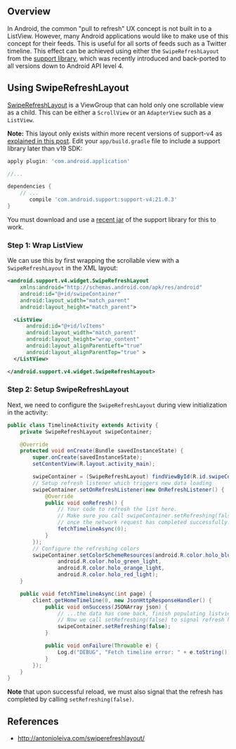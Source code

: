 ## Overview

In Android, the common "pull to refresh" UX concept is not built in to a ListView. However, many Android applications would like to make use of this concept for their feeds. This is useful for all sorts of feeds such as a Twitter timeline. This effect can be achieved using either the `SwipeRefreshLayout` from the [support library](http://developer.android.com/tools/support-library/index.html), which was recently introduced and back-ported to all versions down to Android API level 4.

## Using SwipeRefreshLayout

[SwipeRefreshLayout](https://developer.android.com/reference/android/support/v4/widget/SwipeRefreshLayout.html) is a ViewGroup that can hold only one scrollable view as a child. This can be either a `ScrollView` or an `AdapterView` such as a `ListView`. 

**Note:** This layout only exists within more recent versions of support-v4 as [explained in this post](http://stackoverflow.com/a/23325011/313399). Edit your `app/build.gradle` file to include a support library later than v19 SDK:

```gradle
apply plugin: 'com.android.application'

//...

dependencies {
    // ...
       compile 'com.android.support:support-v4:21.0.3'
}
```
You must download and use a [recent jar](https://dl-ssl.google.com/android/repository/support_r20.zip) of the support library for this to work.

### Step 1: Wrap ListView

We can use this by first wrapping the scrollable view with a `SwipeRefreshLayout` in the XML layout:

```xml
<android.support.v4.widget.SwipeRefreshLayout
    xmlns:android="http://schemas.android.com/apk/res/android"
    android:id="@+id/swipeContainer"
    android:layout_width="match_parent"
    android:layout_height="match_parent">

  <ListView
      android:id="@+id/lvItems"
      android:layout_width="match_parent"
      android:layout_height="wrap_content"
      android:layout_alignParentLeft="true"
      android:layout_alignParentTop="true" >
  </ListView>

</android.support.v4.widget.SwipeRefreshLayout>
```

### Step 2: Setup SwipeRefreshLayout

Next, we need to configure the `SwipeRefreshLayout` during view initialization in the activity:

```java
public class TimelineActivity extends Activity {
    private SwipeRefreshLayout swipeContainer;

    @Override
    protected void onCreate(Bundle savedInstanceState) {
        super.onCreate(savedInstanceState);
        setContentView(R.layout.activity_main);

        swipeContainer = (SwipeRefreshLayout) findViewById(R.id.swipeContainer);
        // Setup refresh listener which triggers new data loading
        swipeContainer.setOnRefreshListener(new OnRefreshListener() {
            @Override
            public void onRefresh() {
                // Your code to refresh the list here.
                // Make sure you call swipeContainer.setRefreshing(false)
                // once the network request has completed successfully.
                fetchTimelineAsync(0);
            } 
        });
        // Configure the refreshing colors
        swipeContainer.setColorSchemeResources(android.R.color.holo_blue_bright, 
                android.R.color.holo_green_light, 
                android.R.color.holo_orange_light, 
                android.R.color.holo_red_light);
    }

    public void fetchTimelineAsync(int page) {
        client.getHomeTimeline(0, new JsonHttpResponseHandler() {
            public void onSuccess(JSONArray json) {
                // ...the data has come back, finish populating listview...
                // Now we call setRefreshing(false) to signal refresh has finished
                swipeContainer.setRefreshing(false);
            }

            public void onFailure(Throwable e) {
                Log.d("DEBUG", "Fetch timeline error: " + e.toString());
            }
        });
    }
}
```

**Note** that upon successful reload, we must also signal that the refresh has completed by calling `setRefreshing(false)`.

## References

* <http://antonioleiva.com/swiperefreshlayout/>